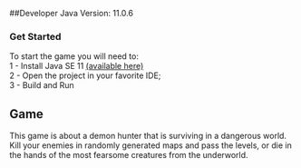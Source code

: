 ##Developer
Java Version: 11.0.6

### Get Started
To start the game you will need to: <br/>
1 - Install Java SE 11 [(available here)](https://jdk.java.net/java-se-ri/11) <br/>
2 - Open the project in your favorite IDE; <br/>
3 - Build and Run

## Game

This game is about a demon hunter that is surviving in a dangerous world. <br/>
Kill your enemies in randomly generated maps and pass the levels, or die in <br/>
the hands of the most fearsome creatures from the underworld.
